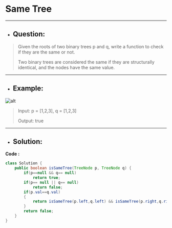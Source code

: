 # Same Tree
---
- ## Question:
> Given the roots of two binary trees p and q, write a function to check if they are the same or not.
> 
> Two binary trees are considered the same if they are structurally identical, and the nodes have the same value.
---
- ## Example:
![alt](https://assets.leetcode.com/uploads/2020/12/20/ex1.jpg)
> Input: p = [1,2,3], q = [1,2,3]
> 
> Output: true
---
- ## Solution:
**Code :**
```java
class Solution {
    public boolean isSameTree(TreeNode p, TreeNode q) {
        if(p==null && q== null)
            return true;
        if(p== null || q== null)
            return false;
        if(p.val==q.val)
        {
            return isSameTree(p.left,q.left) && isSameTree(p.right,q.right);
        }
        return false;
    }
}
